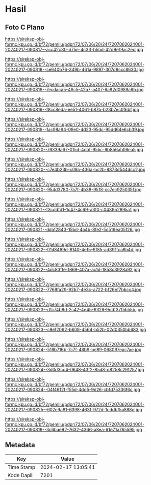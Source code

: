 # Hasil

## Foto C Plano

https://sirekap-obj-formc.kpu.go.id/bf72/pemilu/pdpr/72/07/06/20/24/7207062024001-20240217-090817--acc42c30-d75e-4c33-b5bd-42d9e19ac2ed.jpg

https://sirekap-obj-formc.kpu.go.id/bf72/pemilu/pdpr/72/07/06/20/24/7207062024001-20240217-090818--ce640b76-349b-461a-9897-307d8ccc8630.jpg

https://sirekap-obj-formc.kpu.go.id/bf72/pemilu/pdpr/72/07/06/20/24/7207062024001-20240217-090819--7ecdaca5-49c5-42a7-a407-6a82d0689a6b.jpg

https://sirekap-obj-formc.kpu.go.id/bf72/pemilu/pdpr/72/07/06/20/24/7207062024001-20240217-090819--f8cc8eda-ee51-4061-b87b-b23b7ec0f6bf.jpg

https://sirekap-obj-formc.kpu.go.id/bf72/pemilu/pdpr/72/07/06/20/24/7207062024001-20240217-090819--1ac98a94-09e0-4d23-95dc-95dd64e6cb39.jpg

https://sirekap-obj-formc.kpu.go.id/bf72/pemilu/pdpr/72/07/06/20/24/7207062024001-20240217-090820--76339a67-015d-4daf-955c-6b856ab06ea5.jpg

https://sirekap-obj-formc.kpu.go.id/bf72/pemilu/pdpr/72/07/06/20/24/7207062024001-20240217-090820--c7e4b23b-c09a-436a-bc2b-8873d544dcc2.jpg

https://sirekap-obj-formc.kpu.go.id/bf72/pemilu/pdpr/72/07/06/20/24/7207062024001-20240217-090820--954d3780-7a7f-4b38-9518-cc7ec925035f.jpg

https://sirekap-obj-formc.kpu.go.id/bf72/pemilu/pdpr/72/07/06/20/24/7207062024001-20240217-090821--f3cddfd1-1c47-4c69-a3f0-c043952995a1.jpg

https://sirekap-obj-formc.kpu.go.id/bf72/pemilu/pdpr/72/07/06/20/24/7207062024001-20240217-090821--dda12843-15bd-4a4b-8fe2-5c519ea05f26.jpg

https://sirekap-obj-formc.kpu.go.id/bf72/pemilu/pdpr/72/07/06/20/24/7207062024001-20240217-090822--01d8469d-8140-4ef5-9f85-ad391fca8b4d.jpg

https://sirekap-obj-formc.kpu.go.id/bf72/pemilu/pdpr/72/07/06/20/24/7207062024001-20240217-090822--4dc83ffe-f869-407a-ac1d-1858c3928a92.jpg

https://sirekap-obj-formc.kpu.go.id/bf72/pemilu/pdpr/72/07/06/20/24/7207062024001-20240217-090822--7768fa29-92b7-4e3c-a722-bf26ef7bbcc4.jpg

https://sirekap-obj-formc.kpu.go.id/bf72/pemilu/pdpr/72/07/06/20/24/7207062024001-20240217-090823--d1c74b8d-2c42-4e45-9326-9ddf37f5b55b.jpg

https://sirekap-obj-formc.kpu.go.id/bf72/pemilu/pdpr/72/07/06/20/24/7207062024001-20240217-090823--c9e12092-b609-4564-b52b-02d0350bb683.jpg

https://sirekap-obj-formc.kpu.go.id/bf72/pemilu/pdpr/72/07/06/20/24/7207062024001-20240217-090824--518b716b-7c7f-48b9-be89-068097eac7ae.jpg

https://sirekap-obj-formc.kpu.go.id/bf72/pemilu/pdpr/72/07/06/20/24/7207062024001-20240217-090824--3d0d3cc4-0648-43f2-85d8-d8258c291257.jpg

https://sirekap-obj-formc.kpu.go.id/bf72/pemilu/pdpr/72/07/06/20/24/7207062024001-20240217-090824--04f4612f-f55d-4dd5-9d26-cb1d75336f6c.jpg

https://sirekap-obj-formc.kpu.go.id/bf72/pemilu/pdpr/72/07/06/20/24/7207062024001-20240217-090825--602e9a81-6398-463f-972d-1cddbf5a888d.jpg

https://sirekap-obj-formc.kpu.go.id/bf72/pemilu/pdpr/72/07/06/20/24/7207062024001-20240217-090818--3c6bae92-7632-4366-a8ea-61e71a765595.jpg


## Metadata

| Key        | Value               |
| ---------- | ------------------- |
| Time Stamp | 2024-02-17 13:05:41 |
| Kode Dapil | 7201                |



